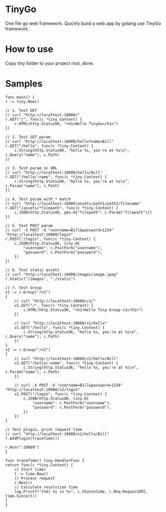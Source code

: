 # TinyGo
One file go web framework. Quickly build a web app by golang use TinyGo framework.

# How to use
Copy tiny folder to your project root, done.

# Samples
    func main() {
	r := tiny.New()

	// 1. Test GET
	// curl "http://localhost:10080/"
	r.GET("/", func(c *tiny.Context) {
		c.HTML(http.StatusOK, "<h1>Hello TinyGo</h1>")
	})

	// 2. Test GET param
	// curl "http://localhost:10080/hello?name=Bill"
	r.GET("/hello", func(c *tiny.Context) {
		c.String(http.StatusOK, "hello %s, you're at %s\n", c.Query("name"), c.Path)
	})

	// 3. Test param in URL
	// curl "http://localhost:10080/hello/Bill"
	r.GET("/hello/:name", func(c *tiny.Context) {
		c.String(http.StatusOK, "hello %s, you're at %s\n", c.Param("name"), c.Path)
	})

	// 4. Test param with * match
	// curl "http://localhost:10080/assets/path1/path2/filename"
	r.GET("/assets/*filepath", func(c *tiny.Context) {
		c.JSON(http.StatusOK, gee.H{"filepath": c.Param("filepath")})
	})

	// 5. Test POST param
	// curl -X POST -d "username=Bill&password=1234" "http://localhost:10080/login"
	r.POST("/login", func(c *tiny.Context) {
		c.JSON(http.StatusOK, tiny.H{
			"username": c.PostForm("username"),
			"password": c.PostForm("password"),
		})
	})

	// 6. Test static assets
	// curl "http://localhost:10080/images/image.jpeg"
	r.Static("/images", "./static")

	// 7. Test Group
	v1 := r.Group("/v1")
	{
		// curl "http://localhost:10080/v1/"
		v1.GET("/", func(c *tiny.Context) {
			c.HTML(http.StatusOK, "<h1>Hello Tiny Group v1</h1>")
		})

		// curl "http://localhost:10080/v1/hello"
		v1.GET("/hello", func(c *tiny.Context) {
			c.String(http.StatusOK, "hello %s, you're at %s\n", c.Query("name"), c.Path)
		})
	}
	v2 := r.Group("/v2")
	{
		// curl "http://localhost:10080/v2/hello/Bill"
		v2.GET("/hello/:name", func(c *tiny.Context) {
			c.String(http.StatusOK, "hello %s, you're at %s\n", c.Param("name"), c.Path)
		})

		// curl -X POST -d "username=Bill&password=1234" "http://localhost:10080/v2/login"
		v2.POST("/login", func(c *tiny.Context) {
			c.JSON(http.StatusOK, tiny.H{
				"username": c.PostForm("username"),
				"password": c.PostForm("password"),
			})
		})
	}

	// Test plugin, print request time
	// curl "http://localhost:10080/v2/hello/Bill"
	r.AddPlugin(traceTime())

	r.Run(":10080")
    }

    func traceTime() tiny.HandlerFunc {
	return func(c *tiny.Context) {
		// Start timer
		t := time.Now()
		// Process request
		c.Next()
		// Calculate resolution time
		log.Printf("[%d] %s in %v", c.StatusCode, c.Req.RequestURI, time.Since(t))
	}
    }
